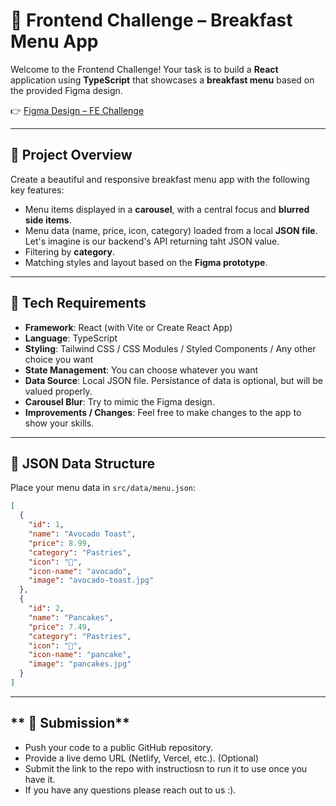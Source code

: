 # 🍳 Frontend Challenge – Breakfast Menu App

Welcome to the Frontend Challenge! Your task is to build a **React** application using **TypeScript** that showcases a **breakfast menu** based on the provided Figma design.

👉 [Figma Design – FE Challenge](https://www.figma.com/design/2KMVvXpInjEwmYOB4cicxG/FE-Challenge?node-id=0-1&p=f&t=HLyhlCq9NXLCipbv-0)

---

## 🧾 Project Overview

Create a beautiful and responsive breakfast menu app with the following key features:

- Menu items displayed in a **carousel**, with a central focus and **blurred side items**.
- Menu data (name, price, icon, category) loaded from a local **JSON file**. Let's imagine is our backend's API returning taht JSON value.
- Filtering by **category**.
- Matching styles and layout based on the **Figma prototype**.

---

## 🧰 Tech Requirements

- **Framework**: React (with Vite or Create React App)
- **Language**: TypeScript
- **Styling**: Tailwind CSS / CSS Modules / Styled Components / Any other choice you want
- **State Management**: You can choose whatever you want
- **Data Source**: Local JSON file. Persistance of data is optional, but will be valued properly.
- **Carousel Blur**: Try to mimic the Figma design.
- **Improvements / Changes**: Feel free to make changes to the app to show your skills.

---

## 📁 JSON Data Structure

Place your menu data in `src/data/menu.json`:

```json
[
  {
    "id": 1,
    "name": "Avocado Toast",
    "price": 8.99,
    "category": "Pastries",
    "icon": "🥑",
    "icon-name": "avocado",
    "image": "avocado-toast.jpg"
  },
  {
    "id": 2,
    "name": "Pancakes",
    "price": 7.49,
    "category": "Pastries",
    "icon": "🥞",
    "icon-name": "pancake",
    "image": "pancakes.jpg"
  }
]
```

---

## ** 📝 Submission**
- Push your code to a public GitHub repository.
- Provide a live demo URL (Netlify, Vercel, etc.). (Optional)
- Submit the link to the repo with instructiosn to run it to use once you have it.
- If you have any questions please reach out to us :).
